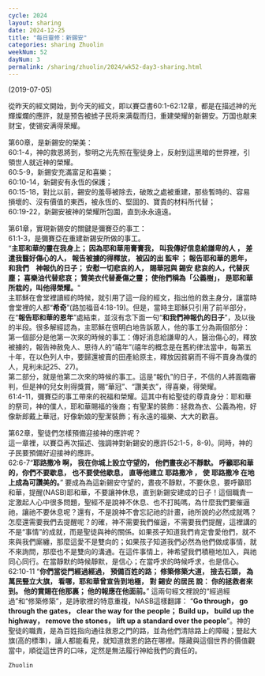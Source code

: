 ```yaml
---
cycle: 2024
layout: sharing
date: 2024-12-25
title: "每日靈修：新錫安"
categories: sharing Zhuolin
weekNum: 52
dayNum: 3
permalink: /sharing/zhuolin/2024/wk52-day3-sharing.html
--- 
```

(2019-07-05)

從昨天的經文開始，到今天的經文，即以賽亞書60:1-62:12章，都是在描述神的光輝燦爛的應許，就是预告被掳子民将来满载而归，重建榮耀的新錫安。万国也献来财宝，使锡安满得荣耀。  

第60章，是新錫安的榮美：    
60:1-4，神的救恩將到，黎明之光先照在聖徒身上，反射到這黑暗的世界裡，引領世人就近神的榮耀。    
60:5-9，新錫安充滿富足和喜樂；    
60:10-14，新錫安有永恆的保護；    
60:15-18，對比以前，錫安的羞辱被除去，破敗之處被重建，那些暫時的、容易損壞的、沒有價值的東西，被永恆的、堅固的、寶貴的材料所代替；    
60:19-22，新錫安被神的榮耀所包圍，直到永永遠遠。  

第61章，實現新錫安的關鍵是彌賽亞的事工：    
61:1-3，是彌賽亞在重建新錫安所做的事工。    
“**主耶和華的靈在我身上； 因為耶和華用膏膏我， 叫我傳好信息給謙卑的人 ， 差遣我醫好傷心的人， 報告被擄的得釋放， 被囚的出 監牢 ； 報告耶和華的恩年，    
和我們　神報仇的日子； 安慰一切悲哀的人， 賜華冠與 錫安 悲哀的人，代替灰塵； 喜樂油代替悲哀； 贊美衣代替憂傷之靈； 使他們稱為「公義樹」， 是耶和華所栽的，叫他得榮耀。**"    
主耶穌在會堂裡讀經的時候，就引用了這一段的經文，指出他的救主身分，讓當時會堂裡的人都“**希奇**”(路加福音4:18-19)。但是，當時主耶穌只引用了前半部分，在“**報告耶和華的恩年**”處結束，並沒有念下面一句“**和我們神報仇的日子**”，及以後的半段。很多解經認為，主耶穌在很明白地告訴眾人，他的事工分為兩個部分：    
第一個部分是他第一次來的時候的事工：傳好消息給謙卑的人，醫治傷心的，釋放被擄的，報告神赦免人、恩待人的“禧年”(禧年的概念是在舊約律法當中，每第五十年，在以色列人中，要歸還被賣的田產給原主，釋放因貧窮而不得不賣身為僕的人，見利未記25、27)。    
第二部分，就是他第二次來的時候的事工。這是“報仇”的日子，不信的人將面臨審判，但是神的兒女則得獎賞，賜“華冠”、“讚美衣”，得喜樂，得榮耀。    
61:4-11，彌賽亞的事工帶來的祝福和榮耀。這其中有給聖徒的尊貴身分：耶和華的祭司，神的僕人，耶和華賜福的後裔；有聖潔的裝飾：拯救為衣、公義為袍，好像新郎戴上華冠，好像新娘的聖潔裝飾；有永遠的福樂、大大的歡喜。  

第62章，聖徒們怎樣預備迎接神的應許呢？    
這一章裡，以賽亞再次描述、強調神對新錫安的應許(52:1-5，8-9)。同時，神的子民要預備好迎接神的應許。    
62:6-7“**耶路撒冷 啊， 我在你城上設立守望的， 他們晝夜必不靜默。 呼籲耶和華的，你們不要歇息， 也不要使他歇息， 直等他建立 耶路撒冷 ， 使 耶路撒冷 在地上成為可讚美的。**” 要成為為這新錫安守望的，晝夜不靜默，不要休息，要呼籲耶和華，提醒(NASB)耶和華，不要讓神休息，直到新錫安建成的日子！這個職責一定激起人心中很多問題，聖經不是說神不休息、也不打盹嗎，為什麼我們要催逼祂，讓祂不要休息呢？還有，不是說神不會忘記祂的計畫，祂所說的必然成就嗎？怎麼還需要我們去提醒呢？的確，神不需要我們催逼，不需要我們提醒，這裡講的不是“事情”的成就，而是聖徒與神的關係。如果孩子知道我們肯定會愛他們，就不來與我們廝纏，那麼這愛不是雙向的；如果孩子知道我們必然為他們做成事情，就不來詢問，那麼也不是雙向的溝通。在這件事情上，神希望我們積極地加入，與祂同心同行。在當靜默的時候靜默，是信心；在當呼求的時候呼求，也是信心。    
62:10-11 “**你們當從門經過經過， 預備百姓的路； 修築修築大道， 撿去石頭， 為萬民豎立大旗， 看哪，耶和華曾宣告到地極， 對 錫安 的居民 說： 你的拯救者來到。 他的賞賜在他那裏； 他的報應在他面前。**” 這兩句經文裡說的“經過經過”和“修築修築”，是詩歌裡的特意重複，NASB這樣翻譯： “**Go through， go through the gates， clear the way for the people； Build up， build up the highway， remove the stones， lift up a standard over the people**”。神的聖徒的職責，是為百姓指向通往救恩之門的路，並為他們清除路上的障礙；豎起大旗(高的標準)，讓人都能看見，就知道救恩的路在哪裡。隱藏與這個世界的價值觀當中，順從這世界的口味，定然是無法履行神給我們的責任的。  

`Zhuolin`  
